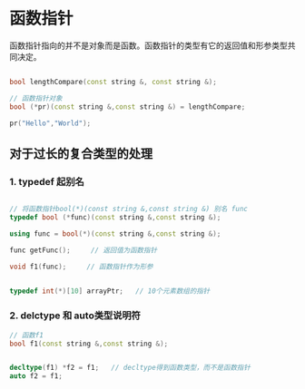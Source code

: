# 函数指针

函数指针指向的并不是对象而是函数。函数指针的类型有它的返回值和形参类型共同决定。

```c++

bool lengthCompare(const string &, const string &);

// 函数指针对象
bool (*pr)(const string &,const string &) = lengthCompare;

pr("Hello","World");

```

## 对于过长的复合类型的处理

### 1. typedef 起别名

```c++

// 将函数指针bool(*)(const string &,const string &) 别名 func 
typedef bool (*func)(const string &,const string &); 

using func = bool(*)(const string &,const string &);

func getFunc();     // 返回值为函数指针

void f1(func);     // 函数指针作为形参


typedef int(*)[10] arrayPtr;   // 10个元素数组的指针


```

### 2. delctype 和 auto类型说明符

```c++ 
// 函数f1
bool f1(const string &,const string &); 


decltype(f1) *f2 = f1;   // decltype得到函数类型，而不是函数指针
auto f2 = f1; 

```